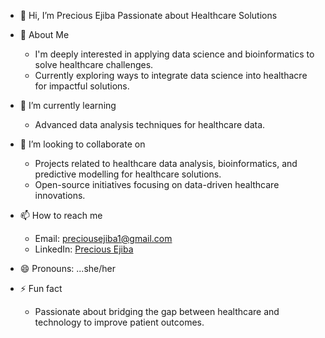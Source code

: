 - 👋 Hi, I’m Precious Ejiba
  Passionate about Healthcare Solutions
- 👀 About Me
  - I'm deeply interested in applying data science and bioinformatics to solve healthcare challenges.
  - Currently exploring ways to integrate data science into healthacre for impactful solutions.
    
- 🌱 I’m currently learning
  - Advanced data analysis techniques for healthcare data.
    
- 💞️ I’m looking to collaborate on
  - Projects related to healthcare data analysis, bioinformatics, and predictive modelling for healthcare solutions.
  - Open-source initiatives focusing on data-driven healthcare innovations.
    
- 📫 How to reach me
  - Email: preciousejiba1@gmail.com
  - LinkedIn: [Precious Ejiba](https://www.linkedin.com/in/precious-ejiba/)
    
- 😄 Pronouns: ...she/her
  
- ⚡ Fun fact
  - Passionate about bridging the gap between healthcare and technology to improve patient outcomes.

<!---
Preciousejiba/Preciousejiba is a ✨ special ✨ repository because its `README.md` (this file) appears on your GitHub profile.
You can click the Preview link to take a look at your changes.
--->
